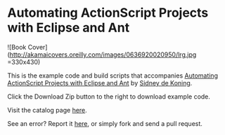 Automating ActionScript Projects with Eclipse and Ant
=====================================================

![Book Cover](http://akamaicovers.oreilly.com/images/0636920020950/lrg.jpg =330x430)

This is the example code and build scripts that accompanies [Automating ActionScript Projects with Eclipse and Ant](http://shop.oreilly.com/product/0636920020950.do) by [Sidney de Koning](http://www.funky-monkey.nl).

Click the Download Zip button to the right to download example code.

Visit the catalog page [here](http://shop.oreilly.com/product/0636920020950.do).

See an error? Report it [here](http://oreilly.com/catalog/errata.csp?isbn=0636920020950), or simply fork and send a pull request.
